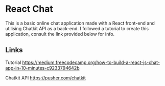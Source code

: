 # React Chat

This is a basic online chat application made with a React front-end and utilising Chatkit API as a back-end. I followed a tutorial to create this application, consult the link provided below for info.

## Links

Tutorial
https://medium.freecodecamp.org/how-to-build-a-react-js-chat-app-in-10-minutes-c9233794642b

Chatkit API
https://pusher.com/chatkit
